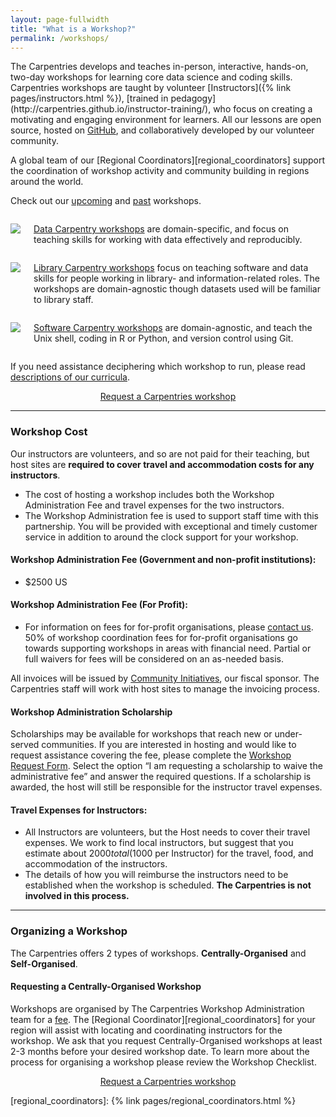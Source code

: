 ```yaml
---
layout: page-fullwidth
title: "What is a Workshop?"
permalink: /workshops/
---
```


<p>The Carpentries develops and teaches in-person, interactive, hands-on, two-day workshops for learning core data science and coding skills. Carpentries workshops are
taught by volunteer [Instructors]({% link pages/instructors.html %}), [trained in pedagogy](http://carpentries.github.io/instructor-training/), who focus on creating a motivating and engaging environment for learners. All our lessons are open source, hosted on
<a href="https://github.com/">GitHub</a>, and collaboratively developed by our volunteer community. </p>

<p>A global team of our [Regional Coordinators][regional_coordinators] support the coordination of workshop activity and community building in regions around the world. </p>

<p>
Check out our <a href="/upcoming_workshops/">upcoming</a> and <a href="/past_workshops/">past</a> workshops.
</p>



<div class="row">

  <div class="medium-4 columns">
  <p>  
    <a href="https://datacarpentry.org"><img src="{{ site.urlimg }}/logos/dc.svg"></a>
  </p>
  <p>
    <a href="https://datacarpentry.org/workshops/">Data Carpentry workshops</a> are domain-specific, and focus on teaching skills for working with data effectively and reproducibly.
  </p>
  </div>

  <div class="medium-4 columns">
  <p>
    <a href="https://librarycarpentry.org"><img src="{{ site.urlimg }}/logos/lc.svg"></a> 
  </p>
  <p>
    <a href="https://librarycarpentry.org/workshops/">Library Carpentry workshops</a> focus on teaching software and data skills for people working in library- and information-related roles. The workshops are domain-agnostic though datasets used will be familiar to library staff.
  </p>
  </div>

  <div class="medium-4 columns">
  <p>
     <a href="https://software-carpentry.org"><img src="{{ site.urlimg }}/logos/swc.svg"></a>
  </p>
  <p>
    <a href="https://software-carpentry.org/workshops/">Software Carpentry workshops</a> are domain-agnostic, and teach the Unix shell, coding in R or Python, and version control using Git.
  </p>
  </div>

</div>

<p>
If you need assistance deciphering which workshop to run, please read <a href="/workshops-curricula/">descriptions of our curricula</a>.
</p>

<div align="center">
<a class="button small radius prev" href="/">Request a Carpentries workshop</a>
</div>
<hr>

### <i class="far fa-money-bill-alt" id="workshop-cost"></i> Workshop Cost

Our instructors are volunteers, and so are not paid for their teaching, but host sites are **required to cover travel and accommodation costs for any instructors**.

* The cost of hosting a workshop includes both the Workshop Administration Fee and travel expenses for the two instructors.
* The Workshop Administration fee is used to support staff time with this partnership. You will be provided with exceptional and timely customer service in addition to around the clock support for your workshop. 

#### Workshop Administration Fee (Government and non-profit institutions):
* $2500 US

#### Workshop Administration Fee (For Profit):
* For information on fees for for-profit organisations, please [contact us](mailto:team@carpentries.org). 50% of workshop coordination fees for for-profit organisations go towards supporting workshops in areas with financial need. Partial or full waivers for fees will be considered on an as-needed basis.

All invoices will be issued by [Community Initiatives](https://communityin.org/), our fiscal sponsor. The Carpentries staff will work with host sites to manage the invoicing process.

#### Workshop Administration Scholarship
Scholarships may be available for workshops that reach new or under-served communities. If you are interested in hosting and would like to request assistance covering the fee, please complete the [Workshop Request Form][workshop_request_form]. Select the option “I am requesting a scholarship to waive the administrative fee” and answer the required questions. If a scholarship is awarded, the host will still be responsible for the instructor travel expenses. 

#### Travel Expenses for Instructors:
* All Instructors are volunteers, but the Host needs to cover their travel expenses. We work to find local instructors, but suggest that you estimate about $2000 total ($1000 per Instructor) for the travel, food, and accommodation of the instructors. 
* The details of how you will reimburse the instructors need to be established when the workshop is scheduled. **The Carpentries is not involved in this process.**

<hr>

### <i class="fas fa-tasks"></i> Organizing a Workshop

The Carpentries offers 2 types of workshops. **Centrally-Organised** and **Self-Organised**.

#### Requesting a Centrally-Organised Workshop
Workshops are organised by The Carpentries Workshop Administration team for a [fee](#workshop-cost). The [Regional Coordinator][regional_coordinators] for your region will assist with locating and coordinating instructors for the workshop. We ask that you request Centrally-Organised workshops at least 2-3 months before your desired workshop date. To learn more about the process for organising a workshop please review the Workshop Checklist.

<div align="center">
<a class="button small radius prev" href="/">Request a Carpentries workshop</a>
</div>






[workshop_request_form]: https://amy.carpentries.org/forms/workshop/
[regional_coordinators]: {% link pages/regional_coordinators.html %}

